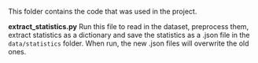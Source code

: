 This folder contains the code that was used in the project.

**extract_statistics.py**
Run this file to read in the dataset, preprocess them, extract statistics as a dictionary
and save the statistics as a .json file in the `data/statistics` folder. When run,
the new .json files will overwrite the old ones.